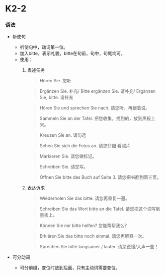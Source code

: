 # K2-2

### 语法

* 祈使句
	* 祈使句中，动词第一位。
	* 加入bitte，表示礼貌，bitte在句前，句中，句尾均可。
	* 使用：
		1. 表述任务

			> Hören Sie. 您听

			> Ergänzen Sie. 补充/ Bitte ergänzen Sie. 请补充/ Ergänzen Sie, bitte. 请补充

			> Hören Sie und sprechen Sie nach. 请您听，再跟着说。

			> Sammeln Sie an der Tafel. 把您收集，找到的，放到黑板上来。

			> Kreuzen Sie an. 请勾选

			> Sehen Sie sich die Fotos an. 请您仔细 看照片

			> Markieren Sie. 请您做标记。

			> Schreiben Sie. 请您写。

			> Öffnen Sie bitte das Buch auf Seite 3. 请您把书翻到第三页。

		2. 表达诉求

			> Wiederholen Sie das bitte. 请您再重复一遍。

			> Schreiben Sie das Wort bitte an die Tafel. 请您把这个词写到黑板上。

			> Können Sie mir bitte helfen? 您能帮帮我么? 

			> Erklären Sie das bitte noch einmal. 请您再解释一次。

			> Sprechen Sie bitte langsamer / lauter. 请您说慢/大声一些！

* 可分动词
 	* 可分前缀，变位时放到后面，只有主动词需要变位。


